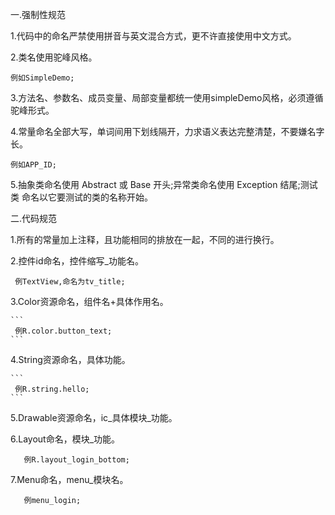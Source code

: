 一.强制性规范

 1.代码中的命名严禁使用拼音与英文混合方式，更不许直接使用中文方式。

 2.类名使用驼峰风格。

 ```
 例如SimpleDemo;
 ```

 3.方法名、参数名、成员变量、局部变量都统一使用simpleDemo风格，必须遵循驼峰形式。

 4.常量命名全部大写，单词间用下划线隔开，力求语义表达完整清楚，不要嫌名字长。

  ```
  例如APP_ID;
  ```

 5.抽象类命名使用 Abstract 或 Base 开头;异常类命名使用 Exception 结尾;测试类 命名以它要测试的类的名称开始。

 二.代码规范

  1.所有的常量加上注释，且功能相同的排放在一起，不同的进行换行。

  2.控件id命名，控件缩写_功能名。

   ```
    例TextView,命名为tv_title;
   ```

  3.Color资源命名，组件名+具体作用名。

    ```
     例R.color.button_text;
    ```

  4.String资源命名，具体功能。


    ```
     例R.string.hello;
    ```

  5.Drawable资源命名，ic_具体模块_功能。

  6.Layout命名，模块_功能。

   ```
      例R.layout_login_bottom;
   ```

  7.Menu命名，menu_模块名。

   ```
      例menu_login;
   ```
